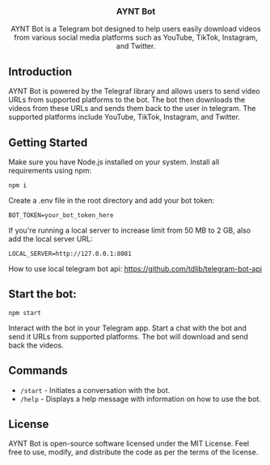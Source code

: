 <div align="center">
   <h3 align="center">AYNT Bot</h3>
   <p align="center">
      AYNT Bot is a Telegram bot designed to help users easily download videos from various social media platforms such as YouTube, TikTok, Instagram, and Twitter.
   </p>
</div>

## Introduction
AYNT Bot is powered by the Telegraf library and allows users to send video URLs from supported platforms to the bot. The bot then downloads the videos from these URLs and sends them back to the user in telegram. The supported platforms include YouTube, TikTok, Instagram, and Twitter.

## Getting Started
Make sure you have Node.js installed on your system.
Install all requirements using npm:
```
npm i
```
Create a .env file in the root directory and add your bot token:

```
BOT_TOKEN=your_bot_token_here
```
If you're running a local server to increase limit from 50 MB to 2 GB, also add the local server URL:

```
LOCAL_SERVER=http://127.0.0.1:8081
```
How to use local telegram bot api: https://github.com/tdlib/telegram-bot-api

## Start the bot:
```
npm start
```
Interact with the bot in your Telegram app. Start a chat with the bot and send it URLs from supported platforms. The bot will download and send back the videos.

## Commands
- `/start` - Initiates a conversation with the bot.
- `/help` - Displays a help message with information on how to use the bot.

## License
AYNT Bot is open-source software licensed under the MIT License. Feel free to use, modify, and distribute the code as per the terms of the license.